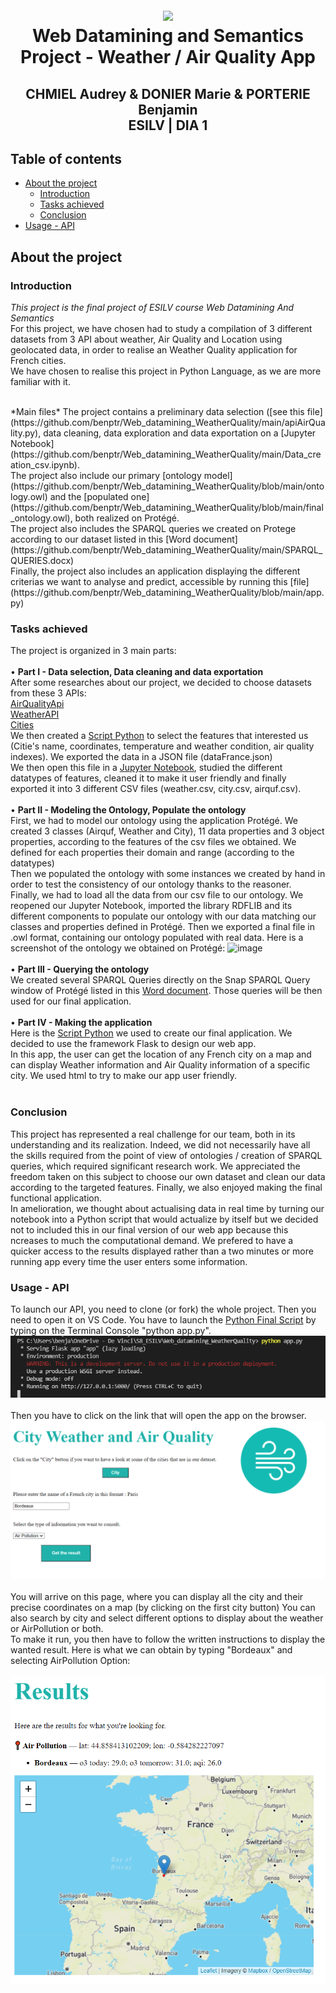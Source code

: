 <h1 align="center">
  <br>
   <img src=https://aqicn.org/images/aqicn.png>
  <br>
  Web Datamining and Semantics Project - Weather / Air Quality App 
  <h2 align="center">
    CHMIEL Audrey & DONIER Marie & PORTERIE Benjamin
    <br>
    ESILV | DIA 1
  </h2>
</h1> 

## Table of contents
  * [About the project](#about_the_project) 
    * [Introduction](#introduction)
    * [Tasks achieved](#tasks_achieved)
    * [Conclusion](#conclusion)
  * [Usage - API](#usage)


## About the project

### Introduction

*This project is the final project of ESILV course Web Datamining And Semantics* 
<br>
For this project, we have chosen had to study a compilation of 3 different datasets from 3 API about weather, Air Quality and Location using geolocated data, in order to realise an Weather Quality application for French cities. <br> We have chosen to realise this project in Python Language, as we are more familiar with it. 

<br> 
*Main files*
The project contains a preliminary data selection ([see this file](https://github.com/benptr/Web_datamining_WeatherQuality/main/apiAirQuality.py), data cleaning, data exploration and data exportation on a [Jupyter Notebook](https://github.com/benptr/Web_datamining_WeatherQuality/main/Data_creation_csv.ipynb).
<br>
The project also include our primary [ontology model](https://github.com/benptr/Web_datamining_WeatherQuality/blob/main/ontology.owl) and the [populated one](https://github.com/benptr/Web_datamining_WeatherQuality/blob/main/final_ontology.owl), both realized on Protégé. 
<br>
The project also includes the SPARQL queries we created on Protege according to our dataset listed in this [Word document](https://github.com/benptr/Web_datamining_WeatherQuality/main/SPARQL_QUERIES.docx)
<br>
Finally, the project also includes an application displaying the different criterias we want to analyse and predict, accessible by running this [file](https://github.com/benptr/Web_datamining_WeatherQuality/blob/main/app.py)

### Tasks achieved 

The project is organized in 3 main parts: 
<br><br>
•	 **Part I - Data selection, Data cleaning and data exportation**
<br> After some researches about our project, we decided to choose datasets from these 3 APIs: <br> 
[AirQualityApi](https://aqicn.org/api/fr/) <br>
[WeatherAPI](https://openweathermap.org/api) <br>
[Cities](https://datahub.io/core/world-cities) <br>
We then created a [Script Python](https://github.com/benptr/Web_datamining_WeatherQuality/main/apiAirQuality.py) to select the features that interested us (Citie's name, coordinates, temperature and weather condition, air quality indexes). We exported the data in a JSON file (dataFrance.json)
<br>
We then open this file in a [Jupyter Notebook](https://github.com/benptr/Web_datamining_WeatherQuality/main/Data_creation_csv.ipynb), studied the different datatypes of features, cleaned it to make it user friendly and finally exported it into 3 different CSV files (weather.csv, city.csv, airquf.csv). 
<br><br>
•	 **Part II - Modeling the Ontology, Populate the ontology**
<br>
First, we had to model our ontology using the application Protégé. We created 3 classes (Airquf, Weather and City), 11 data properties and 3 object properties, according to the features of the csv files we obtained. We defined for each properties their domain and range (according to the datatypes)
<br> Then we populated the ontology with some instances we created by hand in order to test the consistency of our ontology thanks to the reasoner. 
<br>
Finally, we had to load all the data from our csv file to our ontology. We reopened our Jupyter Notebook, imported the library RDFLIB and its different components to populate our ontology with our data matching our classes and properties defined in Protégé. Then we exported a final file in .owl format, containing our ontology populated with real data. Here is a screenshot of the ontology we obtained on Protégé: 
![image](https://user-images.githubusercontent.com/61688477/159586390-7cfed3c3-1912-465a-973a-446b5a6d85f6.png) 
<br><br>
• **Part III - Querying the ontology**
<br> 
We created several SPARQL Queries directly on the Snap SPARQL Query window of Protégé listed in this [Word document](https://github.com/benptr/Web_datamining_WeatherQuality/main/SPARQL_QUERIES.docx). Those queries will be then used for our final application.
<br><br>
•  **Part IV - Making the application**
<br>
Here is the [Script Python](https://github.com/benptr/Web_datamining_WeatherQuality/blob/main/app.py) we used to create our final application. We decided to use the framework Flask to design our web app. <br> In this app, the user can get the location of any French city on a map and can display Weather information and Air Quality information of a specific city. We used html to try to make our app user friendly. 
<br> <br>
### Conclusion
This project has represented a real challenge for our team, both in its understanding and its realization. Indeed, we did not necessarily have all the skills required from the point of view of ontologies / creation of SPARQL queries, which required significant research work. We appreciated the freedom taken on this subject to choose our own dataset and clean our data according to the targeted features. Finally, we also enjoyed making the final functional application. <br>
In amelioration, we thought about actualising data in real time by turning our notebook into a Python script that would actualize by itself but we decided not to included this in our final version of our web app because this ncreases to much the computational demand. We prefered to have a quicker access to the results displayed rather than a two minutes or more running app every time the user enters some information.

### Usage - API 
To launch our API, you need to clone (or fork) the whole project. 
Then you need to open it on VS Code.
You have to launch the [Python Final Script](https://github.com/benptr/Web_datamining_WeatherQuality/blob/main/app.py) by typing on the Terminal Console "python app.py". <br>
![image](https://github.com/benptr/Web_datamining_WeatherQuality/blob/main/screen1.png)
<br><br> 
Then you have to click on the link that will open the app on the browser. <br>
![image](https://github.com/benptr/Web_datamining_WeatherQuality/blob/main/request.png)
<br><br>
You will arrive on this page, where you can display all the city and their precise coordinates on a map (by clicking on the first city button)
You can also search by city and select different options to display about the weather or AirPollution or both. <br> 
To make it run, you then have to follow the written instructions to display the wanted result. Here is what we can obtain by typing "Bordeaux" and selecting AirPollution Option: 
<br><br>
![image](https://github.com/benptr/Web_datamining_WeatherQuality/blob/main/results_air_pollution.PNG)
